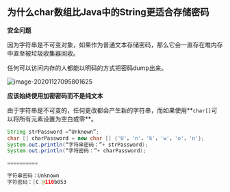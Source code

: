## 为什么char数组比Java中的String更适合存储密码

**安全问题**

因为字符串是不可变对象，如果作为普通文本存储密码，那么它会一直存在堆内存中直至被垃圾收集器回收。

任何可以访问内存的人都能以明码的方式把密码dump出来。

![image-20201127095801625](https://gitee.com/liuw5367/resource/raw/master/img/image-20201127095801625.png)

**应该始终使用加密密码而不是纯文本**

由于字符串是不可变的，任何更改都会产生新的字符串，而如果使用**`char[]`可以将所有元素设置为空白或零**。

```java
String strPassword =“Unknown”;
char [] charPassword = new char [] {'U'，'n'，'k'，'w'，'o'，'n'};
System.out.println(“字符串密码：”+ strPassword);
System.out.println(“字符密码：”+ charPassword);

==========

字符串密码：Unknown
字符密码：[C @110b053
```
